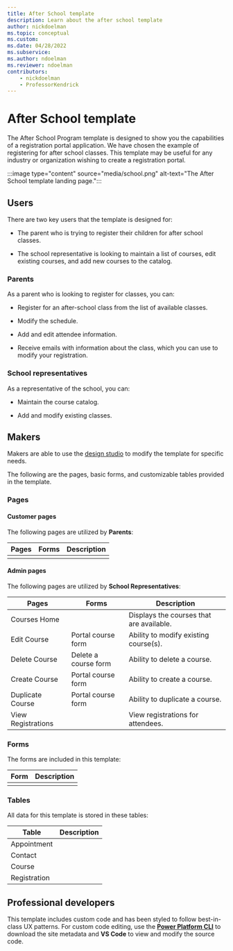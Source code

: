 ```yaml
---
title: After School template
description: Learn about the after school template
author: nickdoelman
ms.topic: conceptual
ms.custom: 
ms.date: 04/28/2022
ms.subservice:
ms.author: ndoelman
ms.reviewer: ndoelman
contributors:
    - nickdoelman
    - ProfessorKendrick
---
```


# After School template

The After School Program template is designed to show you the capabilities of a registration portal application.  We have chosen the example of registering for after school classes.  This template may be useful for any industry or organization wishing to create a registration portal.

:::image type="content" source="media/school.png" alt-text="The After School template landing page.":::

## Users

There are two key users that the template is designed for:

- The parent who is trying to register their children for after school classes.

- The school representative is looking to maintain a list of courses, edit existing courses, and add new courses to the catalog.

### Parents

As a parent who is looking to register for classes, you can:

- Register for an after-school class from the list of available classes.

- Modify the schedule.

- Add and edit attendee information.

- Receive emails with information about the class, which you can use to modify your registration.

### School representatives

As a representative of the school, you can:

- Maintain the course catalog.

- Add and modify existing classes.

## Makers

Makers are able to use the [design studio](../getting-started/use-design-studio.md)  to modify the template for specific needs.

The following are the pages, basic forms, and customizable tables provided in the template.

### Pages

#### Customer pages

The following pages are utilized by **Parents**:

| **Pages** | **Forms** |**Description** |
|-----------|-----------|----------------|
|           |           |                |


#### Admin pages

The following pages are utilized by **School Representatives**:

| **Pages** |  **Forms** | **Description** |
|-----------|-----------|-----------------|
| Courses Home | | Displays the courses that are available. |
| Edit Course  | Portal course form|Ability to modify existing course(s). |
| Delete Course  | Delete a course form | Ability to delete a course. |
| Create Course | Portal course form  | Ability to create a course. |
| Duplicate Course  | Portal course form |  Ability to duplicate a course. |
| View Registrations  | |View registrations for attendees. |

### Forms

The forms are included in this template:

|**Form**  | **Description**  |
|---------|-------------------|
|         |                   |


### Tables

All data for this template is stored in these tables:


|**Table** |**Description** |
|----------|----------------|
|Appointment   |            |
|Contact     |              |
|Course    |                |
|Registration     |         |


## Professional developers

This template includes custom code and has been styled to follow best-in-class UX patterns.  For custom code editing, use the [**Power Platform CLI**](../configure/cli-tutorial.md) to download the site metadata and **VS Code** to view and modify the source code.
